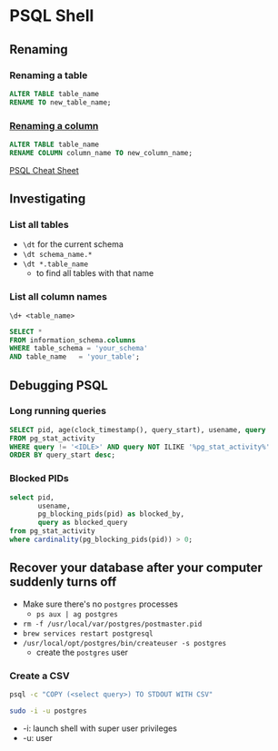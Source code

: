 # PSQL Shell

## Renaming

### Renaming a table

```sql
ALTER TABLE table_name
RENAME TO new_table_name;
```

### [Renaming a column](https://www.postgresqltutorial.com/postgresql-tutorial/postgresql-rename-column/)

```sql
ALTER TABLE table_name
RENAME COLUMN column_name TO new_column_name;
```

[PSQL Cheat Sheet](https://gist.github.com/Kartones/dd3ff5ec5ea238d4c546)

## Investigating

### List all tables

-   `\dt` for the current schema
-   `\dt schema_name.*`
-   `\dt *.table_name`
    -   to find all tables with that name

### List all column names

`\d+ <table_name>`

```sql
SELECT *
FROM information_schema.columns
WHERE table_schema = 'your_schema'
AND table_name   = 'your_table';
```

## Debugging PSQL

### Long running queries

```sql
SELECT pid, age(clock_timestamp(), query_start), usename, query
FROM pg_stat_activity
WHERE query != '<IDLE>' AND query NOT ILIKE '%pg_stat_activity%'
ORDER BY query_start desc;
```

### Blocked PIDs

```sql
select pid,
       usename,
       pg_blocking_pids(pid) as blocked_by,
       query as blocked_query
from pg_stat_activity
where cardinality(pg_blocking_pids(pid)) > 0;
```

## Recover your database after your computer suddenly turns off

-   Make sure there's no `postgres` processes
    -   `ps aux | ag postgres`
-   `rm -f /usr/local/var/postgres/postmaster.pid`
-   `brew services restart postgresql`
-   `/usr/local/opt/postgres/bin/createuser -s postgres`
    -   create the `postgres` user

### Create a CSV

```bash
psql -c "COPY (<select query>) TO STDOUT WITH CSV"
```

```bash
sudo -i -u postgres
```

-   -i: launch shell with super user privileges
-   -u: user
